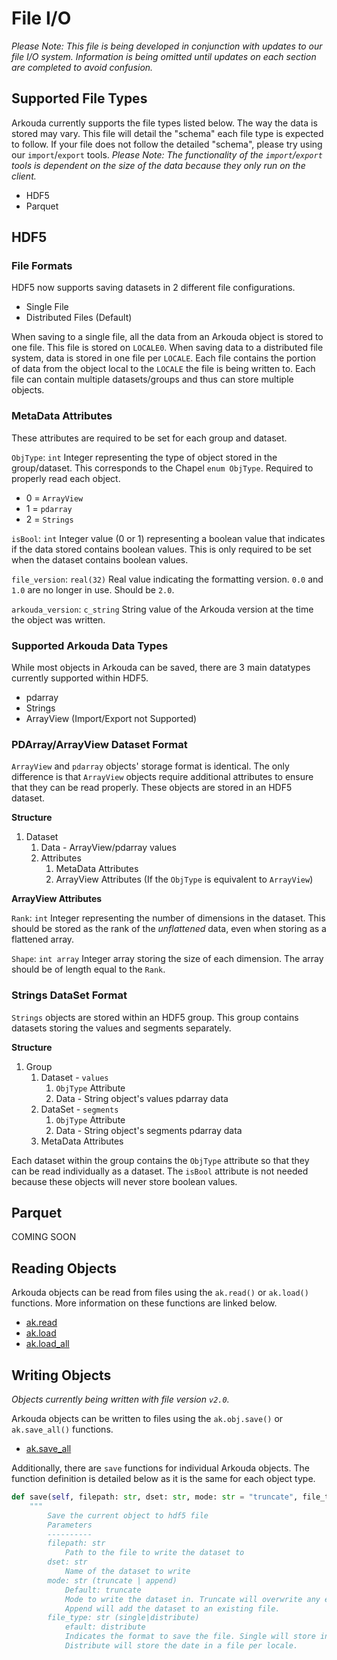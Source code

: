 # File I/O

*Please Note: This file is being developed in conjunction with updates to our file I/O system. Information is being omitted until updates on each section are completed to avoid confusion.*

## Supported File Types

Arkouda currently supports the file types listed below. The way the data is stored may vary. This file will detail the "schema" each file type is expected to follow. If your file does not follow the detailed "schema", please try using our `import`/`export` tools. *Please Note: The functionality of the `import`/`export` tools is dependent on the size of the data because they only run on the client.*

- HDF5
- Parquet

## HDF5

### File Formats

HDF5 now supports saving datasets in 2 different file configurations. 

- Single File
- Distributed Files (Default)

When saving to a single file, all the data from an Arkouda object is stored to one file. This file is stored on `LOCALE0`. When saving data to a distributed file system, data is stored in one file per `LOCALE`. Each file contains the portion of data from the object local to the `LOCALE` the file is being written to. Each file can contain multiple datasets/groups and thus can store multiple objects.

### MetaData Attributes

These attributes are required to be set for each group and dataset.

`ObjType`: `int`
   Integer representing the type of object stored in the group/dataset. This corresponds to the Chapel `enum ObjType`. Required to properly read each object. 

   - 0 = `ArrayView`
   - 1 = `pdarray`
   - 2 = `Strings`

`isBool`: `int`
   Integer value (0 or 1) representing a boolean value that indicates if the data stored contains boolean values. This is only required to be set when the dataset contains boolean values.

`file_version`: `real(32)`
   Real value indicating the formatting version. `0.0` and `1.0` are no longer in use. Should be `2.0`.

`arkouda_version`: `c_string`
   String value of the Arkouda version at the time the object was written.

### Supported Arkouda Data Types

While most objects in Arkouda can be saved, there are 3 main datatypes currently supported within HDF5.

- pdarray
- Strings
- ArrayView (Import/Export not Supported)

### PDArray/ArrayView Dataset Format

`ArrayView` and `pdarray` objects' storage format is identical. The only difference is that `ArrayView` objects require additional attributes to ensure that they can be read properly. These objects are stored in an HDF5 dataset. 

**Structure**

1) Dataset
   1) Data - ArrayView/pdarray values
   2) Attributes
      1) MetaData Attributes
      2) ArrayView Attributes (If the `ObjType` is equivalent to `ArrayView`)

**ArrayView Attributes**

`Rank`: `int` 
   Integer representing the number of dimensions in the dataset. This should be stored as the rank of the *unflattened* data, even when storing as a flattened array.

`Shape`: `int array` Integer array storing the size of each dimension. The array should be of length equal to the `Rank`.

### Strings DataSet Format

`Strings` objects are stored within an HDF5 group. This group contains datasets storing the values and segments separately. 

**Structure**

1) Group
   1) Dataset - `values`
      1) `ObjType` Attribute
      2) Data - String object's values pdarray data
   2) DataSet - `segments`
      1) `ObjType` Attribute
      2) Data - String object's segments pdarray data
   3) MetaData Attributes

Each dataset within the group contains the `ObjType` attribute so that they can be read individually as a dataset. The `isBool` attribute is not needed because these objects will never store boolean values.

## Parquet

COMING SOON

## Reading Objects

Arkouda objects can be read from files using the `ak.read()` or `ak.load()` functions. More information on these functions are linked below.

- [ak.read](https://bears-r-us.github.io/arkouda/autoapi/arkouda/pdarrayIO/index.html#arkouda.pdarrayIO.read)
- [ak.load](https://bears-r-us.github.io/arkouda/usage/IO.html#arkouda.load)
- [ak.load_all](https://bears-r-us.github.io/arkouda/usage/IO.html#arkouda.load_all)

## Writing Objects

*Objects currently being written with file version `v2.0`.*

Arkouda objects can be written to files using the `ak.obj.save()` or `ak.save_all()` functions.

- [ak.save_all](https://bears-r-us.github.io/arkouda/autoapi/arkouda/pdarrayIO/index.html#arkouda.pdarrayIO.save_all)

Additionally, there are `save` functions for individual Arkouda objects. The function definition is detailed below as it is the same for each object type.

```python
def save(self, filepath: str, dset: str, mode: str = "truncate", file_type: str = "distribute")
    """
        Save the current object to hdf5 file
        Parameters
        ----------
        filepath: str
            Path to the file to write the dataset to
        dset: str
            Name of the dataset to write
        mode: str (truncate | append)
            Default: truncate
            Mode to write the dataset in. Truncate will overwrite any existing files.
            Append will add the dataset to an existing file.
        file_type: str (single|distribute)
            efault: distribute
            Indicates the format to save the file. Single will store in a single file.
            Distribute will store the date in a file per locale.
```
